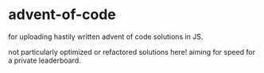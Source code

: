 # advent-of-code
for uploading hastily written advent of code solutions in JS.

not particularly optimized or refactored solutions here! aiming for speed for a private leaderboard. 
